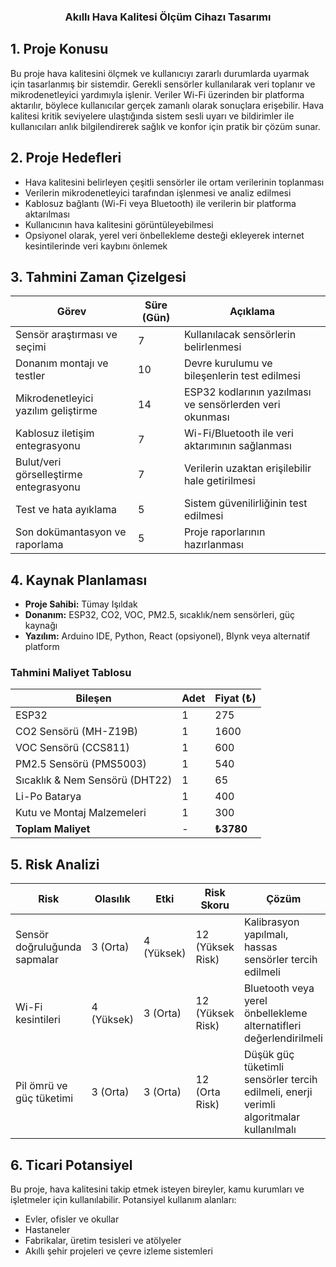 <p align="center"><h3 align="center">Akıllı Hava Kalitesi Ölçüm Cihazı Tasarımı</h3></p>

## **1. Proje Konusu**  
Bu proje hava kalitesini ölçmek ve kullanıcıyı zararlı durumlarda uyarmak
için tasarlanmış bir sistemdir. Gerekli sensörler kullanılarak veri toplanır
ve mikrodenetleyici yardımıyla işlenir. Veriler Wi-Fi üzerinden bir platforma aktarılır, böylece kullanıcılar gerçek zamanlı olarak sonuçlara
erişebilir. Hava kalitesi kritik seviyelere ulaştığında sistem sesli uyarı ve bildirimler ile kullanıcıları anlık bilgilendirerek sağlık ve konfor için pratik bir çözüm sunar. 

## **2. Proje Hedefleri**  
- Hava kalitesini belirleyen çeşitli sensörler ile ortam verilerinin toplanması  
- Verilerin mikrodenetleyici tarafından işlenmesi ve analiz edilmesi  
- Kablosuz bağlantı (Wi-Fi veya Bluetooth) ile verilerin bir platforma aktarılması  
- Kullanıcının hava kalitesini görüntüleyebilmesi
- Opsiyonel olarak, yerel veri önbellekleme desteği ekleyerek internet kesintilerinde veri kaybını önlemek  

## **3. Tahmini Zaman Çizelgesi**  

| Görev | Süre (Gün) | Açıklama |
|--------|----------|-----------|
| Sensör araştırması ve seçimi | 7 | Kullanılacak sensörlerin belirlenmesi |
| Donanım montajı ve testler | 10 | Devre kurulumu ve bileşenlerin test edilmesi |
| Mikrodenetleyici yazılım geliştirme | 14 | ESP32 kodlarının yazılması ve sensörlerden veri okunması |
| Kablosuz iletişim entegrasyonu | 7 | Wi-Fi/Bluetooth ile veri aktarımının sağlanması |
| Bulut/veri görselleştirme entegrasyonu | 7 | Verilerin uzaktan erişilebilir hale getirilmesi |
| Test ve hata ayıklama | 5 | Sistem güvenilirliğinin test edilmesi |
| Son dokümantasyon ve raporlama | 5 | Proje raporlarının hazırlanması |

## **4. Kaynak Planlaması**  
- **Proje Sahibi:** Tümay Işıldak  
- **Donanım:** ESP32, CO2, VOC, PM2.5, sıcaklık/nem sensörleri, güç kaynağı 
- **Yazılım:** Arduino IDE, Python, React (opsiyonel), Blynk veya alternatif platform  

### **Tahmini Maliyet Tablosu**  

| **Bileşen**               | **Adet** | **Fiyat (₺)** |
|--------------------------|--------|----------------|
| ESP32   | 1      | 275            |
| CO2 Sensörü (MH-Z19B)   | 1      | 1600            |
| VOC Sensörü (CCS811)    | 1      | 600           |
| PM2.5 Sensörü (PMS5003)  | 1      | 540            |
| Sıcaklık & Nem Sensörü (DHT22) | 1  | 65            |
| Li-Po Batarya          | 1      | 400            |
| Kutu ve Montaj Malzemeleri    | 1  | 300         |
| **Toplam Maliyet**       | -      | **₺3780**       | 


## **5. Risk Analizi**  

| Risk | Olasılık | Etki | Risk Skoru | Çözüm |
|------|---------|--------|---------|--------|
| Sensör doğruluğunda sapmalar | 3 (Orta) | 4 (Yüksek) | 12 (Yüksek Risk) | Kalibrasyon yapılmalı, hassas sensörler tercih edilmeli |
| Wi-Fi kesintileri | 4 (Yüksek) | 3 (Orta) | 12 (Yüksek Risk) | Bluetooth veya yerel önbellekleme alternatifleri değerlendirilmeli |
| Pil ömrü ve güç tüketimi | 3 (Orta) | 3 (Orta) | 12 (Orta Risk) | Düşük güç tüketimli sensörler tercih edilmeli, enerji verimli algoritmalar kullanılmalı |

## **6. Ticari Potansiyel**  
Bu proje, hava kalitesini takip etmek isteyen bireyler, kamu kurumları ve işletmeler için kullanılabilir. Potansiyel kullanım alanları:  
- Evler, ofisler ve okullar  
- Hastaneler
- Fabrikalar, üretim tesisleri ve atölyeler  
- Akıllı şehir projeleri ve çevre izleme sistemleri  
